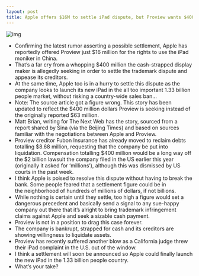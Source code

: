 ```yaml
---
layout: post
title: Apple offers $16M to settle iPad dispute, but Proview wants $400M
---
```

![img](http://media.idownloadblog.com/wp-content/uploads/2012/02/proview-plant.jpg)
* Confirming the latest rumor asserting a possible settlement, Apple has reportedly offered Proview just $16 million for the rights to use the iPad moniker in China.
* That’s a far cry from a whopping $400 million the cash-strapped display maker is allegedly seeking in order to settle the trademark dispute and appease its creditors.
* At the same time, Apple too is in a hurry to settle this dispute as the company looks to launch its new iPad in the all too important 1.33 billion people market, without risking a country-wide sales ban…
* Note: The source article got a figure wrong. This story has been updated to reflect the $400 million dollars Proview is seeking instead of the originally reported $63 million.
* Matt Brian, writing for The Next Web has the story, sourced from a report shared by Sina (via the Beijing Times) and based on sources familiar with the negotiations between Apple and Proview.
* Proview creditor Fubon Insurance has already moved to reclaim debts totalling $8.68 million, requesting that the company be put into liquidation. Compensation totalling $400 million would be a long way off the $2 billion lawsuit the company filed in the US earlier this year (originally it asked for ‘millions’), although this was dismissed by US courts in the past week.
* I think Apple is poised to resolve this dispute without having to break the bank. Some people feared that a settlement figure could be in the neighborhood of hundreds of millions of dollars, if not billions.
* While nothing is certain until they settle, too high a figure would set a dangerous precedent and basically send a signal to any sue-happy company out there that it’s alright to bring trademark infringement claims against Apple and seek a sizable cash payment.
* Proview is not in a position to drag this case forever.
* The company is bankrupt, strapped for cash and its creditors are showing willingness to liquidate assets.
* Proview has recently suffered another blow as a California judge threw their iPad complaint in the U.S. out of the window.
* I think a settlement will soon be announced so Apple could finally launch the new iPad in the 1.33 billion people country.
* What’s your take?

